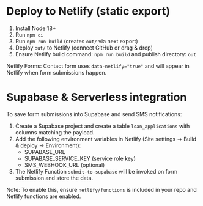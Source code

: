 # Deploy to Netlify (static export)

1. Install Node 18+
2. Run `npm ci`
3. Run `npm run build` (creates `out/` via next export)
4. Deploy `out/` to Netlify (connect GitHub or drag & drop)
5. Ensure Netlify build command: `npm run build` and publish directory: `out`

Netlify Forms: Contact form uses `data-netlify="true"` and will appear in Netlify when form submissions happen.


# Supabase & Serverless integration

To save form submissions into Supabase and send SMS notifications:

1. Create a Supabase project and create a table `loan_applications` with columns matching the payload.
2. Add the following environment variables in Netlify (Site settings -> Build & deploy -> Environment):
   - SUPABASE_URL
   - SUPABASE_SERVICE_KEY (service role key)
   - SMS_WEBHOOK_URL (optional)
3. The Netlify Function `submit-to-supabase` will be invoked on form submission and store the data.

Note: To enable this, ensure `netlify/functions` is included in your repo and Netlify functions are enabled.
